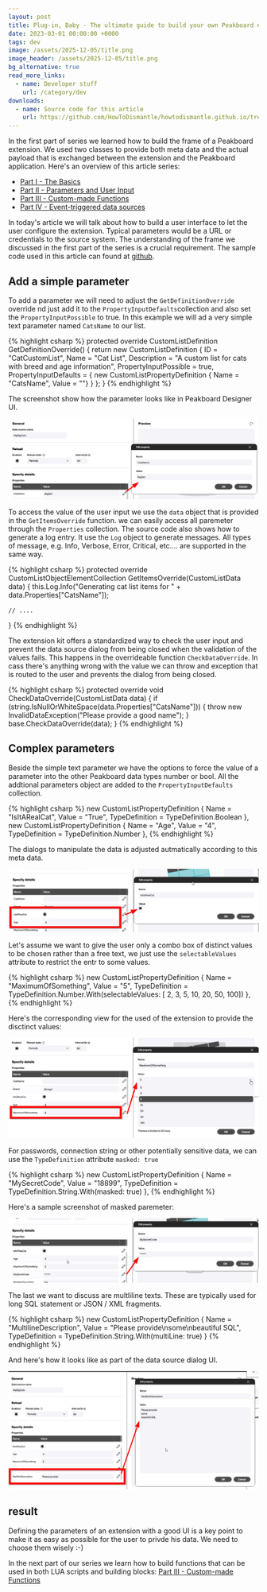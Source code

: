 ```yaml
---
layout: post
title: Plug-in, Baby - The ultimate guide to build your own Peakboard extensions - Parameters and User Input
date: 2023-03-01 00:00:00 +0000
tags: dev
image: /assets/2025-12-05/title.png
image_header: /assets/2025-12-05/title.png
bg_alternative: true
read_more_links:
  - name: Developer stuff
    url: /category/dev
downloads:
  - name: Source code for this article
    url: https://github.com/HowToDismantle/howtodismantle.github.io/tree/main/assets/2025-12-05/MeowExtension
---
```

In the first part of series we learned how to build the frame of a Peakboard extension. We used two classes to provide both meta data and the actual payload that is exchanged between the extension and the Peakboard application. Here's an overview of this article series:

* [Part I - The Basics](/Plug-in-Baby-The-ultimate-guide-to-build-your-own-Peakboard-extensions-The-Basics.html)
* [Part II - Parameters and User Input](/Plug-in-Baby-The-ultimate-guide-to-build-your-own-Peakboard-extensions-Parameters-and-User-Input.html)
* [Part III - Custom-made Functions](/Plug-in-Baby-The-ultimate-guide-to-build-your-own-Peakboard-extensions-Fun-with-Functions.html)
* [Part IV - Event-triggered data sources](/Plug-in-Baby-The-ultimate-guide-to-build-your-own-Peakboard-extensions-Event-triggered-data-sources.html)

In today's article we will talk about how to build a user interface to let the user configure the extension. Typical parameters would be a URL or credentials to the source system. The understanding of the frame we discussed in the first part of the series is a crucial requirement. The sample code used in this article can found at [github](https://github.com/HowToDismantle/howtodismantle.github.io/tree/main/assets/2025-12-05/MeowExtension).

## Add a simple parameter

To add a parameter we will need to adjust the `GetDefinitionOverride` override nd just add it to the `PropertyInputDefaults`collection and also set the `PropertyInputPossible` to true. In this example we will ad a very simple text parameter named `CatsName` to our list.

{% highlight csharp %}
protected override CustomListDefinition GetDefinitionOverride()
{
    return new CustomListDefinition
    {
        ID = "CatCustomList",
        Name = "Cat List",
        Description = "A custom list for cats with breed and age information",
        PropertyInputPossible = true,
        PropertyInputDefaults =
        {
            new CustomListPropertyDefinition { Name = "CatsName", Value = ""}
        }
    };
}
{% endhighlight %}

The screenshot show how the parameter looks like in Peakboard Designer UI.

![image](/assets/2025-12-05/010.png)

To access the value of the user input we use the `data` object that is provided in the `GetItemsOverride` function. we can easily access all paremeter through the `Properties` collection. The source code also shows how to generate a log entry. It use the `Log` object to generate messages. All types of message, e.g. Info, Verbose, Error, Critical, etc.... are supported in the same way.

{% highlight csharp %}
protected override CustomListObjectElementCollection GetItemsOverride(CustomListData data)
{
    this.Log.Info("Generating cat list items for " + data.Properties["CatsName"]);

    // ....
}
{% endhighlight %}

The extension kit offers a standardized way to check the user input and prevent the data source dialog from being closed when the validation of the values fails. This happens in the overrideable function `CheckDataOverride`. In cass there's anything wrong with the value we can throw and exception that is routed to the user and prevents the dialog from being closed.

{% highlight csharp %}
protected override void CheckDataOverride(CustomListData data)
{
    if (string.IsNullOrWhiteSpace(data.Properties["CatsName"]))
    {
        throw new InvalidDataException("Please provide a good name");
    }
    base.CheckDataOverride(data);
}
{% endhighlight %}

## Complex parameters

Beside the simple text parameter we have the options to force the value of a parameter into the other Peakboard data types number or bool. All the addtional parameters object are added to the `PropertyInputDefaults` collection.

{% highlight csharp %}
new CustomListPropertyDefinition { Name = "IsItARealCat", Value = "True", TypeDefinition = TypeDefinition.Boolean },
new CustomListPropertyDefinition { Name = "Age", Value = "4", TypeDefinition = TypeDefinition.Number },
{% endhighlight %}

The dialogs to manipulate the data is adjusted autmatically according to this meta data.

![image](/assets/2025-12-05/020.png)

Let's assume we want to give the user only a combo box of distinct values to be chosen rather than a free text, we just use the `selectableValues` attribute to restrict the entr to some values.

{% highlight csharp %}
new CustomListPropertyDefinition { Name = "MaximumOfSomething", Value = "5", 
      TypeDefinition = TypeDefinition.Number.With(selectableValues: [ 2, 3, 5, 10, 20, 50, 100]) },
{% endhighlight %}

Here's the corresponding view for the used of the extension to provide the disctinct values:

![image](/assets/2025-12-05/030.png)

For passwords, connection string or other potentially sensitive data, we can use the `TypeDefinition` attribute `masked: true`

{% highlight csharp %}
new CustomListPropertyDefinition { Name = "MySecretCode", Value = "18899", TypeDefinition = TypeDefinition.String.With(masked: true) },
{% endhighlight %}

Here's a sample screenshot of masked paremeter:

![image](/assets/2025-12-05/040.png)

The last we want to discuss are multliline texts. These are typically used for long SQL statement or JSON / XML fragments.

{% highlight csharp %}
new CustomListPropertyDefinition { Name = "MultilineDescription", 
      Value = "Please provide\nsome\nbeautiful SQL", TypeDefinition = TypeDefinition.String.With(multiLine: true) }
{% endhighlight %}

And here's how it looks like as part of the data source dialog UI.

![image](/assets/2025-12-05/050.png)

## result

Defining the parameters of an extension with a good UI is a key point to make it as easy as possible for the user to privde his data. We need to choose them wisely :-)

In the next part of our series we learn how to build functions that can be used in both LUA scripts and building blocks: [Part III - Custom-made Functions](/Plug-in-Baby-The-ultimate-guide-to-build-your-own-Peakboard-extensions-Fun-with-Functions.html)
